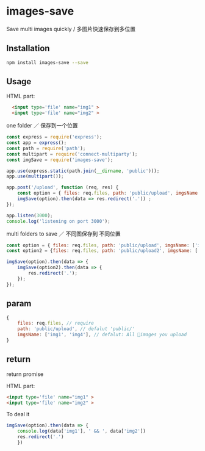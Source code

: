 # images-save

Save multi images quickly / 多图片快速保存到多位置

## Installation

```bash
npm install images-save --save
```

## Usage 

HTML part:

```html
  <input type='file' name="img1" >
  <input type='file' name="img2" >

```
one folder ／ 保存到一个位置

```js
const express = require('express');
const app = express();
const path = require('path');
const multipart = require('connect-multiparty');
const imgSave = require('images-save');

app.use(express.static(path.join(__dirname, 'public')));
app.use(multipart());

app.post('/upload', function (req, res) {
    const option = { files: req.files, path: 'public/upload', imgsName: ['img1']};
    imgSave(option).then(data => res.redirect('.')) ;
});

app.listen(3000);
console.log('listening on port 3000');

```

multi folders to save ／ 不同图保存到 不同位置

```js
const option = { files: req.files, path: 'public/upload', imgsName: ['img1']};
const option2 = {files: req.files, path: 'public/upload2', imgsName: ['img2']};

imgSave(option).then(data => {
    imgSave(option2).then(data => {
        res.redirect('.');
    }); 
}); 
```


## param

```js
{
    files: req.files, // require
    path: 'public/upload', // defalut 'public/'
    imgsName: ['img1', 'img4'], // defalut: All images you upload
}
```


## return 

return promise

HTML part:
```html
<input type='file' name="img1" >
<input type='file' name="img2" >

```

To deal it
```js
imgSave(option).then(data => {
    console.log(data['img1'], ' && ', data['img2'])
    res.redirect('.')
    }) 
```



